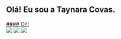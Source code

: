 ## Olá! Eu sou a Taynara Covas. 
<a href="https://github.com/TaynaraCovas">

<div>
 #### Oi!!
 </div>
 
 
<div> 
  <a href="https://www.instagram.com/taynara_covas" target="_blank"><img src="https://img.shields.io/badge/-Instagram-%23E4405F?style=for-the-badge&logo=instagram&logoColor=white" target="_blank"></a>
  <a href = "mailto:taynara.covas@gmail.com"><img src="https://img.shields.io/badge/-Gmail-%23333?style=for-the-badge&logo=gmail&logoColor=white" target="_blank"></a>
  <a href="https://www.linkedin.com/in/taynara-covas-67520014a" target="_blank"><img src="https://img.shields.io/badge/-LinkedIn-%230077B5?style=for-the-badge&logo=linkedin&logoColor=white" target="_blank"></a> 
</div>

<!---
TaynaraCovas/TaynaraCovas is a ✨ special ✨ repository because its `README.md` (this file) appears on your GitHub profile.
You can click the Preview link to take a look at your changes.
--->
